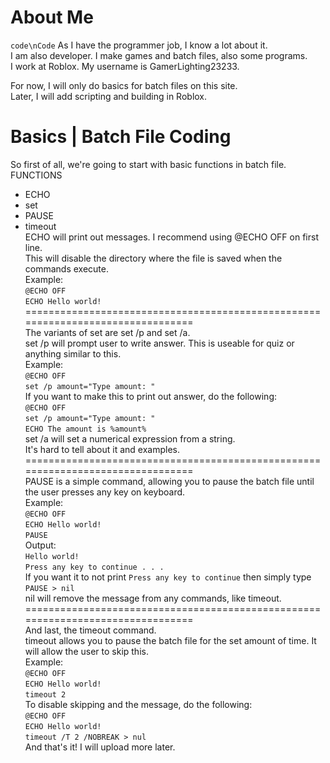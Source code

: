 # About Me
`code\nCode`
As I have the programmer job, I know a lot about it.  
I am also developer. I make games and batch files, also some programs.  
I work at Roblox. My username is GamerLighting23233.  
  
For now, I will only do basics for batch files on this site.  
Later, I will add scripting and building in Roblox.  
# Basics | Batch File Coding
So first of all, we're going to start with basic functions in batch file.  
FUNCTIONS
- ECHO
- set
- PAUSE
- timeout  
ECHO will print out messages. I recommend using @ECHO OFF on first line.  
This will disable the directory where the file is saved when the commands execute.  
Example:  
`@ECHO OFF`  
`ECHO Hello world!`  
================================================================================  
The variants of set are set /p and set /a.  
set /p will prompt user to write answer. This is useable for quiz or anything similar to this.  
Example:  
`@ECHO OFF`  
`set /p amount="Type amount: "`  
If you want to make this to print out answer, do the following:  
`@ECHO OFF`  
`set /p amount="Type amount: "`  
`ECHO The amount is %amount%`  
set /a will set a numerical expression from a string.  
It's hard to tell about it and examples.  
================================================================================  
PAUSE is a simple command, allowing you to pause the batch file until the user presses any key on keyboard.  
Example:  
`@ECHO OFF`  
`ECHO Hello world!`  
`PAUSE`  
Output:  
`Hello world!`  
`Press any key to continue . . .`  
If you want it to not print `Press any key to continue` then simply type `PAUSE > nil`  
nil will remove the message from any commands, like timeout.  
================================================================================  
And last, the timeout command.  
timeout allows you to pause the batch file for the set amount of time. It will allow the user to skip this.  
Example:  
`@ECHO OFF`  
`ECHO Hello world!`  
`timeout 2`  
To disable skipping and the message, do the following:  
`@ECHO OFF`  
`ECHO Hello world!`  
`timeout /T 2 /NOBREAK > nul`  
And that's it! I will upload more later.
